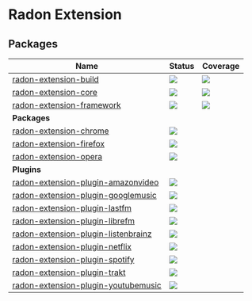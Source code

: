 # Radon Extension

## Packages

| Name                                                                                                   | Status                                                                                                                                                    | Coverage                                                                                                                                                     |
|--------------------------------------------------------------------------------------------------------|-----------------------------------------------------------------------------------------------------------------------------------------------------------|--------------------------------------------------------------------------------------------------------------------------------------------------------------|
| [radon-extension-build](https://github.com/RadonApp/radon-extension-build)                             | [![](https://img.shields.io/travis/RadonApp/radon-extension-build.svg)](https://travis-ci.org/RadonApp/radon-extension-build)                             | [![](https://img.shields.io/coveralls/github/RadonApp/radon-extension-build/master.svg)](https://coveralls.io/github/RadonApp/radon-extension-build)         |
| [radon-extension-core](https://github.com/RadonApp/radon-extension-core)                               | [![](https://img.shields.io/travis/RadonApp/radon-extension-core.svg)](https://travis-ci.org/RadonApp/radon-extension-core)                               | [![](https://img.shields.io/coveralls/github/RadonApp/radon-extension-core/master.svg)](https://coveralls.io/github/RadonApp/radon-extension-core)           |
| [radon-extension-framework](https://github.com/RadonApp/radon-extension-framework)                     | [![](https://img.shields.io/travis/RadonApp/radon-extension-framework.svg)](https://travis-ci.org/RadonApp/radon-extension-framework)                     | [![](https://img.shields.io/coveralls/github/RadonApp/radon-extension-framework/master.svg)](https://coveralls.io/github/RadonApp/radon-extension-framework) |
| **Packages**                                                                                           |                                                                                                                                                           |  |
| [radon-extension-chrome](https://github.com/RadonApp/radon-extension-chrome)                           | [![](https://img.shields.io/travis/RadonApp/radon-extension-chrome.svg)](https://travis-ci.org/RadonApp/radon-extension-chrome)                           |  |
| [radon-extension-firefox](https://github.com/RadonApp/radon-extension-firefox)                         | [![](https://img.shields.io/travis/RadonApp/radon-extension-firefox.svg)](https://travis-ci.org/RadonApp/radon-extension-firefox)                         |  |
| [radon-extension-opera](https://github.com/RadonApp/radon-extension-opera)                             | [![](https://img.shields.io/travis/RadonApp/radon-extension-opera.svg)](https://travis-ci.org/RadonApp/radon-extension-opera)                             |  |
| **Plugins**                                                                                            |                                                                                                                                                           |  |
| [radon-extension-plugin-amazonvideo](https://github.com/RadonApp/radon-extension-plugin-amazonvideo)   | [![](https://img.shields.io/travis/RadonApp/radon-extension-plugin-amazonvideo.svg)](https://travis-ci.org/RadonApp/radon-extension-plugin-amazonvideo)   |  |
| [radon-extension-plugin-googlemusic](https://github.com/RadonApp/radon-extension-plugin-googlemusic)   | [![](https://img.shields.io/travis/RadonApp/radon-extension-plugin-googlemusic.svg)](https://travis-ci.org/RadonApp/radon-extension-plugin-googlemusic)   |  |
| [radon-extension-plugin-lastfm](https://github.com/RadonApp/radon-extension-plugin-lastfm)             | [![](https://img.shields.io/travis/RadonApp/radon-extension-plugin-lastfm.svg)](https://travis-ci.org/RadonApp/radon-extension-plugin-lastfm)             |  |
| [radon-extension-plugin-librefm](https://github.com/RadonApp/radon-extension-plugin-librefm)           | [![](https://img.shields.io/travis/RadonApp/radon-extension-plugin-librefm.svg)](https://travis-ci.org/RadonApp/radon-extension-plugin-librefm)           |  |
| [radon-extension-plugin-listenbrainz](https://github.com/RadonApp/radon-extension-plugin-listenbrainz) | [![](https://img.shields.io/travis/RadonApp/radon-extension-plugin-listenbrainz.svg)](https://travis-ci.org/RadonApp/radon-extension-plugin-listenbrainz) |  |
| [radon-extension-plugin-netflix](https://github.com/RadonApp/radon-extension-plugin-netflix)           | [![](https://img.shields.io/travis/RadonApp/radon-extension-plugin-netflix.svg)](https://travis-ci.org/RadonApp/radon-extension-plugin-netflix)           |  |
| [radon-extension-plugin-spotify](https://github.com/RadonApp/radon-extension-plugin-spotify)           | [![](https://img.shields.io/travis/RadonApp/radon-extension-plugin-spotify.svg)](https://travis-ci.org/RadonApp/radon-extension-plugin-spotify)           |  |
| [radon-extension-plugin-trakt](https://github.com/RadonApp/radon-extension-plugin-trakt)               | [![](https://img.shields.io/travis/RadonApp/radon-extension-plugin-trakt.svg)](https://travis-ci.org/RadonApp/radon-extension-plugin-trakt)               |  |
| [radon-extension-plugin-youtubemusic](https://github.com/RadonApp/radon-extension-plugin-youtubemusic) | [![](https://img.shields.io/travis/RadonApp/radon-extension-plugin-youtubemusic.svg)](https://travis-ci.org/RadonApp/radon-extension-plugin-youtubemusic) |  |
